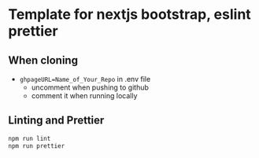 # Template for nextjs bootstrap, eslint prettier

## When cloning

- `ghpageURL=Name_of_Your_Repo` in .env file
  - uncomment when pushing to github
  - comment it when running locally

## Linting and Prettier

```bash
npm run lint
npm run prettier
```
